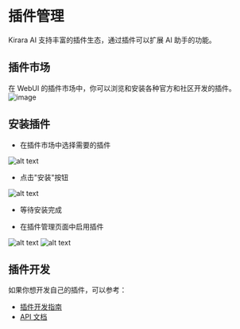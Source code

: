 # 插件管理

Kirara AI 支持丰富的插件生态，通过插件可以扩展 AI 助手的功能。

## 插件市场

在 WebUI 的插件市场中，你可以浏览和安装各种官方和社区开发的插件。
![image](https://github.com/user-attachments/assets/51e2c704-63d5-47bf-9f1d-ed4b290d529d)


## 安装插件

-  在插件市场中选择需要的插件

![alt text](https://github.com/user-attachments/assets/3fe19da9-6781-45cb-b08d-0375c5814abe)

- 点击"安装"按钮

![alt text](https://github.com/user-attachments/assets/e4f5b204-34c4-4ca4-87b7-d02ac947fe2e)

- 等待安装完成

- 在插件管理页面中启用插件

![alt text](https://github.com/user-attachments/assets/5674f670-32f2-430b-b697-14ede45c2f10)
![alt text](https://github.com/user-attachments/assets/0f47c022-3832-46d2-857b-2393907a580d)


## 插件开发

如果你想开发自己的插件，可以参考：

- [插件开发指南](/guide/plugin-dev/)
- [API 文档](/guide/plugin-dev/api)
